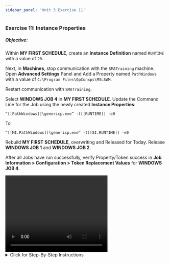 ```yaml
---
sidebar_panel: 'Unit 3 Exercise 11'
---
```


### Exercise 11: Instance Properties

##### Objective:

Within **MY FIRST SCHEDULE**, create an **Instance Definition** named ```RUNTIME``` with a value of ```20```.

Next, in **Machines**, stop communication with the ```SMATraining``` machine. Open **Advanced Settings** Panel and Add a Property named ```PathWindows``` with a value of ```C:\Program Files\OpConxps\MSLSAM```.

Restart communication with ```SMATraining```.

Select **WINDOWS JOB 4** in **MY FIRST SCHEDULE**.  Update the Command Line for the Job using the newly created **Instance Properties**:

```
“[[PathWindows]]\genericp.exe” -t[[RUNTIME]] -e0
```

To

```
“[[MI.PathWindows]]\genericp.exe” -t[[SI.RUNTIME]] -e0
```

Rebuild **MY FIRST SCHEDULE**, overwriting and Released for Today. Release **WINDOWS JOB 1** and **WINDOWS JOB 2**.

After all Jobs have run successfully, verify Property/Token success in **Job Information > Configuration > Token Replacement Values** for **WINDOWS JOB 4**.


<div>
<video width="320" height="240" controls>
  <source src="videobasic/U3E11.mp4" type="video/mp4"></source>
Your browser does not support the video tag.
</video>
</div>

<details>

<summary>Click for Step-By-Step Instructions</summary>

1.	Under the **Administration** topic, double click on **Schedule Master**. 
2.	In the **Schedule Selection** drop-down menu select **My First Schedule**.
3.	Click the **Instance Definition** tab under Schedule Details. 
4.	In the **Define Property Values** text box, type ```RUNTIME=20```.
5.	Click the **Add** button to the right of the **Define Property Values** text box.
6.	Click the **Save** button on the Schedule Master toolbar.
7.	Close the **Schedule Master**.
8.	Under the **Administration** topic, double click on **Machines**. 
9.	In the **Select Machine** drop-down menu select **SMATraining**.
10.	Right-click the **LSAM Communication icon** under Communication Status and select **Stop Communication**.
11.	Click the **Open Advanced Settings Panel** link right above the Communication Status.
12.	Click on the Available Property row
13.	Click the **Add** Button. 
14.	Type ```PathWindows=C:\Program Files\OpConxps\MSLSAM``` in the text box and click **OK**.
15.	Click the **Update** Button.
16.	Click the **Save** Button.
17.	Right-click the **LSAM Communication** icon under **Communication Statu**s and select **Start Communication**.
18.	Close the **Machines** tab.
19.	Under **Administration**, click on **Job Maste**r.
20.	In the **Schedule** drop-down list, select **My First Schedule**.
21.	In the **Job** drop-down list, select **Windows Job 4**.
22.	Update your command line to use the new properties by placing **Properties** to point to the **Machine** or **Schedule Instance Properties** instead of the **Global Properties**:

```
“[[PathWindows]]\genericp.exe” –t[[RUNTIME]] –e0
```

to:

```
“[[MI.PathWindows]]\genericp.exe” –t[[SI.RUNTIME]] –e0
```

23.	Click the **Save** button.
24.	Close the **Job Master**.
25.	If **My First Schedule** is In Process, **Cancel** all jobs.
26.	Rebuild **My First Schedule** Released for today
27.	Release **Windows Job 1** and **Windows Job 2**.
28.	Check the results from Enterprise Manager (check the **Job Information> Configuration> Token Replacement Values** for **Windows Job 4**).

</details>
